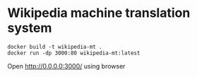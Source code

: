 # Wikipedia machine translation system

```
docker build -t wikipedia-mt .
docker run -dp 3000:80 wikipedia-mt:latest
```

Open http://0.0.0.0:3000/ using browser
